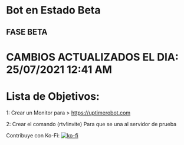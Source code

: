 
# Bot en Estado Beta
## FASE BETA

# CAMBIOS ACTUALIZADOS EL DIA:  25/07/2021 12:41 AM
# Lista de Objetivos:
1: Crear un Monitor para > https://uptimerobot.com

2: Crear el comando (rtv!invite) Para que se una al servidor de prueba 

Contribuye con Ko-Fi:
[![ko-fi](https://ko-fi.com/img/githubbutton_sm.svg)](https://ko-fi.com/Q5Q66H88X)
